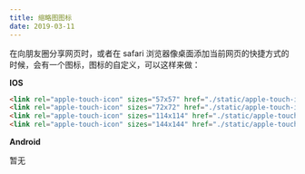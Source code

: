 ```yaml
---
title: 缩略图图标
date: 2019-03-11
---
```


在向朋友圈分享网页时，或者在 safari 浏览器像桌面添加当前网页的快捷方式的时候，会有一个图标，图标的自定义，可以这样来做：

**IOS**

```html
<link rel="apple-touch-icon" sizes="57x57" href="./static/apple-touch-icon-57.png" />
<link rel="apple-touch-icon" sizes="72x72" href="./static/apple-touch-icon-72.png" />
<link rel="apple-touch-icon" sizes="114x114" href="./static/apple-touch-icon-144.png" />
<link rel="apple-touch-icon" sizes="144x144" href="./static/apple-touch-icon-144.png" />
```

**Android**

暂无